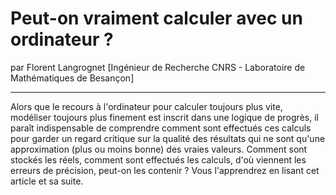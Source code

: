 # Peut-on vraiment calculer avec un ordinateur ?
par Florent Langrognet [Ingénieur de Recherche CNRS - Laboratoire de Mathématiques de Besançon]

---

Alors que le recours à l'ordinateur pour calculer toujours plus vite, modéliser toujours plus finement est inscrit dans une logique de progrès, il paraît indispensable de comprendre comment sont effectués ces calculs pour garder un regard critique sur la qualité des résultats qui ne sont qu'une approximation (plus ou moins bonne) des vraies valeurs. Comment sont stockés les réels, comment sont effectués les calculs, d'où viennent les erreurs de précision, peut-on les contenir ? Vous l'apprendrez en lisant cet article et sa suite.
